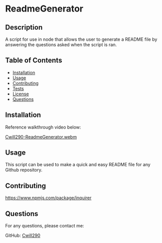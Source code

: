 # ReadmeGenerator
  
  
  
  ## Description
  
  A script for use in node that allows the user to generate a README file by answering the questions asked when the script is ran.
  
  ## Table of Contents
  
  - [Installation](#installation)
  - [Usage](#usage)
  - [Contributing](#contributing)
  - [Tests](#tests)
  - [License](#license)
  - [Questions](#questions)
  
  ## Installation
  
  Reference walkthrough video below:

  [Cwill290-ReadmeGenerator.webm](https://github.com/Cwill290/ReadmeGenerator/assets/130315092/1a24a1a3-75d0-4fe5-a775-9fd04944f249)
  
  ## Usage
  This script can be used to make a quick and easy README file for any Github repository.
  
  
  ## Contributing
  
  https://www.npmjs.com/package/inquirer
  
  ## Questions
  
  For any questions, please contact me:
  
  GitHub: [Cwill290](https://github.com/Cwill290)
  
